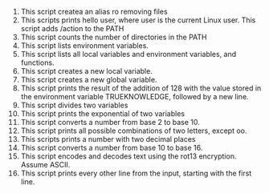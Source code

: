 1. This script createa an alias ro removing files
1. This scripts prints hello user, where user is the current Linux user.
This script adds /action to the PATH
3. This script counts the number of directories in the PATH
4. This script lists environment variables.
5. This script lists all local variables and environment variables, and functions.
6. This script creates a new local variable.
7. This script creates a new global variable.
8. This script prints the result of the addition of 128 with the value stored in the environment variable TRUEKNOWLEDGE, followed by a new line.
9. This script divides two variables
10. This script prints the exponential of two variables
11. This script converts a number from base 2 to base 10.
12. This script prints all possible combinations of two letters, except oo.
13. This scripts prints a number with two decimal places
14. This script converts a number from base 10 to base 16.
15. This script encodes and decodes text using the rot13 encryption. Assume ASCII.
16. This script prints every other line from the input, starting with the first line.
